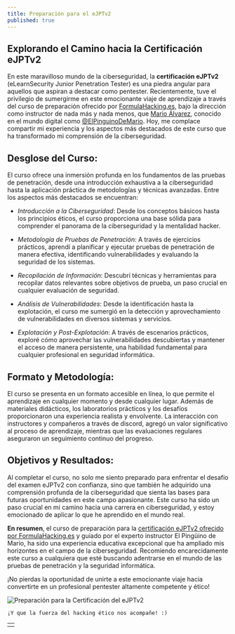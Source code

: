 ```yaml
---
title: Preparación para el eJPTv2
published: true
---
```


## Explorando el Camino hacia la Certificación eJPTv2

En este maravilloso mundo de la ciberseguridad, la **certificación eJPTv2** (eLearnSecurity Junior Penetration Tester) es una piedra angular para aquellos que aspiran a destacar como pentester. Recientemente, tuve el privilegio de sumergirme en este emocionante viaje de aprendizaje a través del curso de preparación ofrecido por [FormulaHacking.es](https://formulahacking.es/), bajo la dirección como instructor de nada más y nada menos, que [Mario Álvarez](https://www.linkedin.com/in/maalfer1/), conocido en el mundo digital como [@ElPinguinoDeMario](https://www.youtube.com/@elpinguinodemario). Hoy, me complace compartir mi experiencia y los aspectos más destacados de este curso que ha transformado mi comprensión de la ciberseguridad.

## Desglose del Curso:
El curso ofrece una inmersión profunda en los fundamentos de las pruebas de penetración, desde una introducción exhaustiva a la ciberseguridad hasta la aplicación práctica de metodologías y técnicas avanzadas. Entre los aspectos más destacados se encuentran:

- _Introducción a la Ciberseguridad_: Desde los conceptos básicos hasta los principios éticos, el curso proporciona una base sólida para comprender el panorama de la ciberseguridad y la mentalidad hacker.

- _Metodología de Pruebas de Penetración_: A través de ejercicios prácticos, aprendí a planificar y ejecutar pruebas de penetración de manera efectiva, identificando vulnerabilidades y evaluando la seguridad de los sistemas.

- _Recopilación de Información_: Descubrí técnicas y herramientas para recopilar datos relevantes sobre objetivos de prueba, un paso crucial en cualquier evaluación de seguridad.

- _Análisis de Vulnerabilidades_: Desde la identificación hasta la explotación, el curso me sumergió en la detección y aprovechamiento de vulnerabilidades en diversos sistemas y servicios.

- _Explotación y Post-Explotación_: A través de escenarios prácticos, exploré cómo aprovechar las vulnerabilidades descubiertas y mantener el acceso de manera persistente, una habilidad fundamental para cualquier profesional en seguridad informática.

## Formato y Metodología:
El curso se presenta en un formato accesible en línea, lo que permite el aprendizaje en cualquier momento y desde cualquier lugar. Además de materiales didácticos, los laboratorios prácticos y los desafíos proporcionaron una experiencia realista y envolvente. La interacción con instructores y compañeros a través de discord, agregó un valor significativo al proceso de aprendizaje, mientras que las evaluaciones regulares aseguraron un seguimiento continuo del progreso.

## Objetivos y Resultados:
Al completar el curso, no solo me siento preparado para enfrentar el desafío del examen eJPTv2 con confianza, sino que también he adquirido una comprensión profunda de la ciberseguridad que sienta las bases para futuras oportunidades en este campo apasionante. Este curso ha sido un paso crucial en mi camino hacia una carrera en ciberseguridad, y estoy emocionado de aplicar lo que he aprendido en el mundo real.

**En resumen**, el curso de preparación para la [certificación eJPTv2 ofrecido por FormulaHacking.es](https://formulahacking.es/cursos/preparacion-ejptv2/) y guiado por el experto instructor El Pingüino de Mario, ha sido una experiencia educativa excepcional que ha ampliado mis horizontes en el campo de la ciberseguridad. Recomiendo encarecidamente este curso a cualquiera que esté buscando adentrarse en el mundo de las pruebas de penetración y la seguridad informática.

¡No pierdas la oportunidad de unirte a este emocionante viaje hacia convertirte en un profesional pentester altamente competente y ético! 

![Preparación para la Certificación del eJPTv2](/blog/_posts/adjuntos/Certificado-4k4m1m3.png)

```
¡Y que la fuerza del hacking ético nos acompañe! :)
```

|   |
|:--|
|   |